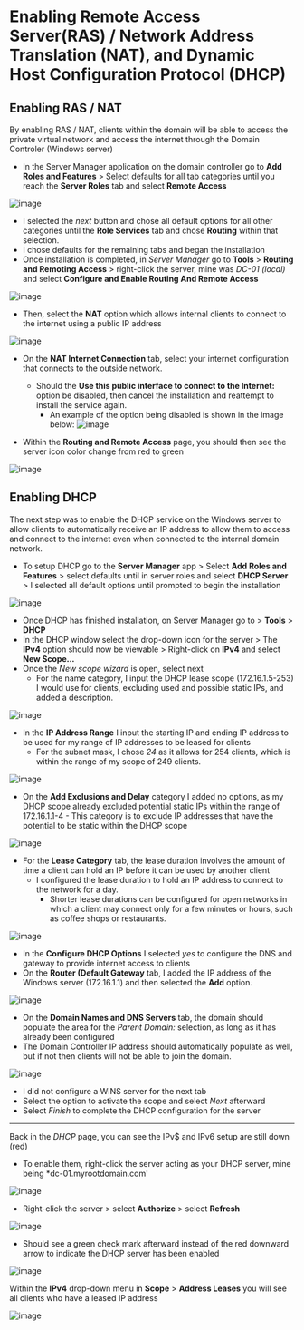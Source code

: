 # Enabling Remote Access Server(RAS) / Network Address Translation (NAT), and Dynamic Host Configuration Protocol (DHCP)

## Enabling RAS / NAT

By enabling RAS / NAT, clients within the domain will be able to access the private virtual network and access the internet through the Domain Controler (Windows server)

-  In the Server Manager application on the domain controller go to **Add Roles and Features** > Select defaults for all tab categories until you reach the **Server Roles** tab and select **Remote Access**


 ![image](https://github.com/Chaac9/Setting-up-AD-Domain-RAS-NAT-DHCP-on-Windows-Server-and-Adding-a-Client-to-the-Domain.md/assets/98796264/9447e9e5-af4d-4532-acb3-6a6d06b4ee3c)
  
-  I selected the *next* button and chose all default options for all other categories until the **Role Services** tab and chose **Routing** within that selection.
-  I chose defaults for the remaining tabs and began the installation
-  Once installation is completed, in *Server Manager* go to **Tools** > **Routing and Remoting Access** > right-click the server, mine was *DC-01 (local)* and select **Configure and Enable Routing And Remote Access**

![image](https://github.com/Chaac9/Setting-up-AD-Domain-RAS-NAT-DHCP-on-Windows-Server-and-Adding-a-Client-to-the-Domain.md/assets/98796264/171ef244-2be2-4a65-937e-9a5118740371)
  
-  Then, select the **NAT** option which allows internal clients to connect to the internet using a public IP address

![image](https://github.com/Chaac9/Setting-up-AD-Domain-RAS-NAT-DHCP-on-Windows-Server-and-Adding-a-Client-to-the-Domain.md/assets/98796264/fe59edb7-a58e-4e72-9cf5-42aad6251a7f)

-  On the **NAT Internet Connection** tab, select your internet configuration that connects to the outside network.
    - Should the **Use this public interface to connect to the Internet:**  option be disabled, then cancel the installation and reattempt to install the service again.
        - An example of the option being disabled is shown in the image below:
          ![image](https://github.com/Chaac9/Setting-up-AD-Domain-RAS-NAT-DHCP-on-Windows-Server-and-Adding-a-Client-to-the-Domain.md/assets/98796264/5639c5b0-54e4-4e3f-9bb3-28abf175f2fa)

-  Within the **Routing and Remote Access** page, you should then see the server icon color change from red to green

![image](https://github.com/Chaac9/Setting-up-AD-Domain-RAS-NAT-DHCP-on-Windows-Server-and-Adding-a-Client-to-the-Domain.md/assets/98796264/24e88ea2-bf41-4150-b9d3-f77387cf6380)


## Enabling DHCP

The next step was to enable the DHCP service on the Windows server to allow clients to automatically receive an IP address to allow them to access and connect to the internet even when connected to the internal domain network.

- To setup DHCP go to the **Server Manager** app > Select **Add Roles and Features** > select defaults until in server roles and select **DHCP Server** > I selected all default options until prompted to begin the installation

![image](https://github.com/Chaac9/Setting-up-AD-Domain-RAS-NAT-DHCP-on-Windows-Server-and-Adding-a-Client-to-the-Domain.md/assets/98796264/77945a00-697e-4618-8aaf-f8111feb632f)

- Once DHCP has finished installation, on Server Manager go to > **Tools** > **DHCP**
- In the DHCP window select the drop-down icon for the server > The **IPv4** option should now be viewable > Right-click on **IPv4** and select **New Scope...**
- Once the *New scope wizard* is open, select next
  - For the name category, I input the DHCP lease scope (172.16.1.5-253) I would use for clients, excluding used and possible static IPs, and added a description.
    
![image](https://github.com/Chaac9/Setting-up-AD-Domain-RAS-NAT-DHCP-on-Windows-Server-and-Adding-a-Client-to-the-Domain.md/assets/98796264/ba18bbc3-9d35-4bc0-976c-bfcb2286600e)
  - In the **IP Address Range** I input the starting IP and ending IP address to be used for my range of IP addresses to be leased for clients
    - For the subnet mask, I chose *24* as it allows for 254 clients, which is within the range of my scope of 249 clients.
      
![image](https://github.com/Chaac9/Setting-up-AD-Domain-RAS-NAT-DHCP-on-Windows-Server-and-Adding-a-Client-to-the-Domain.md/assets/98796264/5950fddc-1967-46dc-87b8-3f0801c74447)
  -  On the **Add Exclusions and Delay** category I added no options, as my DHCP scope already excluded potential static IPs within the range of 172.16.1.1-4
    - This category is to exclude IP addresses that have the potential to be static within the DHCP scope
      
![image](https://github.com/Chaac9/Setting-up-AD-Domain-RAS-NAT-DHCP-on-Windows-Server-and-Adding-a-Client-to-the-Domain.md/assets/98796264/b0c17a12-eb94-4396-a7d5-0a9126f2eb57)
  - For the **Lease Category** tab, the lease duration involves the amount of time a client can hold an IP before it can be used by another client
    - I configured the lease duration to hold an IP address to connect to the network for a day.
        - Shorter lease durations can be configured for open networks in which a client may connect only for a few minutes or hours, such as coffee shops or restaurants.
          
![image](https://github.com/Chaac9/Setting-up-AD-Domain-RAS-NAT-DHCP-on-Windows-Server-and-Adding-a-Client-to-the-Domain.md/assets/98796264/1c19ea64-b2ca-4cba-a473-ae148cec7136)
-  In the **Configure DHCP Options** I selected *yes* to configure the DNS and gateway to provide internet access to clients
-  On the **Router (Default Gateway** tab, I added the IP address of the Windows server (172.16.1.1) and then selected the **Add** option.

![image](https://github.com/Chaac9/Setting-up-AD-Domain-RAS-NAT-DHCP-on-Windows-Server-and-Adding-a-Client-to-the-Domain.md/assets/98796264/fc4e5189-3703-4a4f-9c27-92593afe4aef)
-  On the **Domain Names and DNS Servers** tab, the domain should populate the area for the *Parent Domain:* selection, as long as it has already been configured
  - The Domain Controller IP address should automatically populate as well, but if not then clients will not be able to join the domain.
    
![image](https://github.com/Chaac9/Setting-up-AD-Domain-RAS-NAT-DHCP-on-Windows-Server-and-Adding-a-Client-to-the-Domain.md/assets/98796264/ef4b0df0-b820-4d66-a981-1aa77909a63a)

- I did not configure a WINS server for the next tab
- Select the option to activate the scope and select *Next* afterward
- Select *Finish* to complete the DHCP configuration for the server         

***
Back in the *DHCP* page, you can see the IPv$ and IPv6 setup are still down (red)
-  To enable them, right-click the server acting as your DHCP server, mine being *dc-01.myrootdomain.com'

![image](https://github.com/Chaac9/Setting-up-AD-Domain-RAS-NAT-DHCP-on-Windows-Server-and-Adding-a-Client-to-the-Domain.md/assets/98796264/22ea7330-2e53-48e1-9020-a2e88c1ccec6)

-  Right-click the server > select **Authorize** > select **Refresh**

  ![image](https://github.com/Chaac9/Setting-up-AD-Domain-RAS-NAT-DHCP-on-Windows-Server-and-Adding-a-Client-to-the-Domain.md/assets/98796264/1c0b0a52-b17a-481f-9f75-0428fd763e18)

-  Should see a green check mark afterward instead of the red downward arrow to indicate the DHCP server has been enabled 

![image](https://github.com/Chaac9/Setting-up-AD-Domain-RAS-NAT-DHCP-on-Windows-Server-and-Adding-a-Client-to-the-Domain.md/assets/98796264/390f61c0-85d8-4c46-a1ba-88abb8fecc99)


Within the **IPv4** drop-down menu in **Scope** > **Address Leases** you will see all clients who have a leased IP address     

![image](https://github.com/Chaac9/Setting-up-AD-Domain-RAS-NAT-DHCP-on-Windows-Server-and-Adding-a-Client-to-the-Domain.md/assets/98796264/28f5b68e-7106-4bbe-bec9-440a8e180949)
